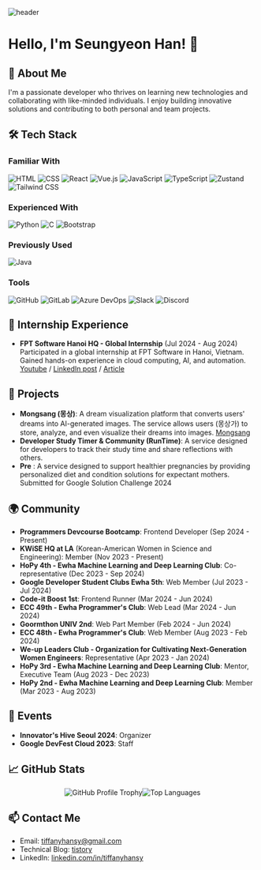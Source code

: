 ![header](https://capsule-render.vercel.app/api?type=waving&color=gradient&height=200&section=header&text=Seungyeon%20Han&fontAlignY=40&fontColor=ffffff&fontSize=60)

# Hello, I'm Seungyeon Han! 💎

## 🚀 About Me  
I'm a passionate developer who thrives on learning new technologies and collaborating with like-minded individuals. I enjoy building innovative solutions and contributing to both personal and team projects.  

## 🛠️ Tech Stack  

### Familiar With

<p align="left">
  <img src="https://img.shields.io/badge/HTML-E34F26?style=for-the-badge&logo=html5&logoColor=white" alt="HTML" />
  <img src="https://img.shields.io/badge/CSS-1572B6?style=for-the-badge&logo=css3&logoColor=white" alt="CSS" />
  <img src="https://img.shields.io/badge/React-61DAFB?style=for-the-badge&logo=react&logoColor=black" alt="React" />
  <img src="https://img.shields.io/badge/Vue.js-42B983?style=for-the-badge&logo=vuedotjs&logoColor=white" alt="Vue.js" />
  <img src="https://img.shields.io/badge/JavaScript-F7DF1E?style=for-the-badge&logo=javascript&logoColor=black" alt="JavaScript" />
  <img src="https://img.shields.io/badge/TypeScript-3178C6?style=for-the-badge&logo=typescript&logoColor=white" alt="TypeScript" />
  <img src="https://img.shields.io/badge/Zustand-8B48E6?style=for-the-badge&logo=zustand&logoColor=white" alt="Zustand" />
  <img src="https://img.shields.io/badge/Tailwind_CSS-06B6D4?style=for-the-badge&logo=tailwindcss&logoColor=white" alt="Tailwind CSS" />
</p>

### Experienced With

<p align="left">
  <img src="https://img.shields.io/badge/Python-3776AB?style=for-the-badge&logo=python&logoColor=white" alt="Python" />
  <img src="https://img.shields.io/badge/C-A8B9CC?style=for-the-badge&logo=c&logoColor=white" alt="C" />
  <img src="https://img.shields.io/badge/Bootstrap-563D7C?style=for-the-badge&logo=bootstrap&logoColor=white" alt="Bootstrap" />
</p>

### Previously Used

<p align="left">
  <img src="https://img.shields.io/badge/Java-007396?style=for-the-badge&logo=java&logoColor=white" alt="Java" />
</p>

### Tools
<p align="left">
  <img src="https://img.shields.io/badge/GitHub-181717?style=for-the-badge&logo=github&logoColor=white" alt="GitHub" />
  <img src="https://img.shields.io/badge/GitLab-FCA120?style=for-the-badge&logo=gitlab&logoColor=white" alt="GitLab" />
  <img src="https://img.shields.io/badge/Azure_DevOps-0078D7?style=for-the-badge&logo=azure-devops&logoColor=white" alt="Azure DevOps" />
  <img src="https://img.shields.io/badge/Slack-E01E5A?style=for-the-badge&logo=slack&logoColor=white" alt="Slack" />
  <img src="https://img.shields.io/badge/Discord-5865F2?style=for-the-badge&logo=discord&logoColor=white" alt="Discord" />
</p>


## 💼 Internship Experience  

- **FPT Software Hanoi HQ - Global Internship** (Jul 2024 - Aug 2024)  
  Participated in a global internship at FPT Software in Hanoi, Vietnam. Gained hands-on experience in cloud computing, AI, and automation.
  [Youtube](https://www.youtube.com/watch?v=lK0Dy9Y3tNg&t=2s) /
    [LinkedIn post](https://www.linkedin.com/posts/fpt-software_fpt-fptsoftware-fptglobalinternship-ugcPost-7231181585050390529-ZtQY/?utm_source) /
    [Article](https://www.econovill.com/news/articleView.html?idxno=672992)


## 🎯 Projects

- **Mongsang (몽상)**: A dream visualization platform that converts users' dreams into AI-generated images. The service allows users (몽상가) to store, analyze, and even visualize their dreams into images.  [Mongsang](https://mongsang.netlify.app/)
- **Developer Study Timer & Community (RunTime)**: A service designed for developers to track their study time and share reflections with others.
- **Pre** :  A service designed to support healthier pregnancies by providing personalized diet and condition solutions for expectant mothers. Submitted for Google Solution Challenge 2024

## 🌍 Community

- **Programmers Devcourse Bootcamp**: Frontend Developer (Sep 2024 - Present)  
- **KWiSE HQ at LA** (Korean-American Women in Science and Engineering): Member (Nov 2023 - Present)  
- **HoPy 4th - Ewha Machine Learning and Deep Learning Club**: Co-representative (Dec 2023 - Sep 2024)  
- **Google Developer Student Clubs Ewha 5th**: Web Member (Jul 2023 - Jul 2024)  
- **Code-it Boost 1st**: Frontend Runner (Mar 2024 - Jun 2024)  
- **ECC 49th - Ewha Programmer's Club**: Web Lead (Mar 2024 - Jun 2024)  
- **Goormthon UNIV 2nd**: Web Part Member (Feb 2024 - Jun 2024)  
- **ECC 48th - Ewha Programmer's Club**: Web Member (Aug 2023 - Feb 2024)  
- **We-up Leaders Club - Organization for Cultivating Next-Generation Women Engineers**: Representative (Apr 2023 - Jan 2024)  
- **HoPy 3rd - Ewha Machine Learning and Deep Learning Club**: Mentor, Executive Team (Aug 2023 - Dec 2023)  
- **HoPy 2nd - Ewha Machine Learning and Deep Learning Club**: Member (Mar 2023 - Aug 2023)

## 👥 Events
- **Innovator's Hive Seoul 2024**: Organizer
- **Google DevFest Cloud 2023**: Staff 

## 📈 GitHub Stats  
<div style="display: flex; justify-content: center; align-items: center">
  <img src="https://github-profile-trophy.vercel.app/?username=tiffanyhansy"  alt="GitHub Profile Trophy">
  <img src="https://github-readme-stats.vercel.app/api/top-langs/?username=tiffanyhansy&layout=compact&theme=one_dark_pro" alt="Top Languages">
</div>



## 📫 Contact Me  

- Email: tiffanyhansy@gmail.com  
- Technical Blog: [tistory](https://tiff.tistory.com/)  
- LinkedIn: [linkedin.com/in/tiffanyhansy](https://linkedin.com/in/tiffanyhansy)  
